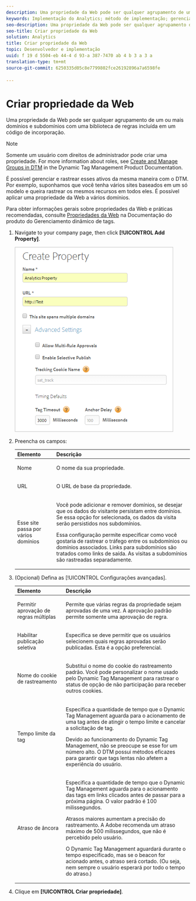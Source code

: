 ```yaml
---
description: Uma propriedade da Web pode ser qualquer agrupamento de um ou mais domínios e subdomínios com uma biblioteca de regras incluída em um código de incorporação.
keywords: Implementação do Analytics; método de implementação; gerenciamento dinâmico de tags; dtm; propriedade da Web; propriedade
seo-description: Uma propriedade da Web pode ser qualquer agrupamento de um ou mais domínios e subdomínios com uma biblioteca de regras incluída em um código de incorporação.
seo-title: Criar propriedade da Web
solution: Analytics
title: Criar propriedade da Web
topic: Desenvolvedor e implementação
uuid: f 19 d 5504-eb 44-4 d 93-a 387-7470 ab 4 b 3 a 3 a
translation-type: tm+mt
source-git-commit: 6250335d05c8e7799802fce26192896a7a6598fe

---
```



# Criar propriedade da Web

Uma propriedade da Web pode ser qualquer agrupamento de um ou mais domínios e subdomínios com uma biblioteca de regras incluída em um código de incorporação.

>[!NOTE]
>
>Somente um usuário com direitos de administrador pode criar uma propriedade. For more information about roles, see [Create and Manage Groups in DTM](https://marketing.adobe.com/resources/help/en_US/dtm/groups.html) in the Dynamic Tag Management Product Documentation.

É possível gerenciar e rastrear esses ativos da mesma maneira com o DTM. Por exemplo, suponhamos que você tenha vários sites baseados em um só modelo e queira rastrear os mesmos recursos em todos eles. É possível aplicar uma propriedade da Web a vários domínios.

Para obter informações gerais sobre propriedades da Web e práticas recomendadas, consulte [Propriedades da Web](https://marketing.adobe.com/resources/help/en_US/dtm/web_property.html) na Documentação do produto do Gerenciamento dinâmico de tags.

1. Navigate to your company page, then click **[!UICONTROL Add Property]**.

   ![](assets/dtm-create-web-property.png)

1. Preencha os campos:

   <table id="table_376D72251C4D4C4CA878D10C18D2532C"> 
    <thead> 
    <tr> 
    <th colname="col1" class="entry"> Elemento </th> 
    <th colname="col2" class="entry"> Descrição </th> 
    </tr> 
    </thead>
    <tbody> 
    <tr> 
    <td colname="col1"> <span class="uicontrol"> Nome</span> </td> 
    <td colname="col2"> <p>O nome da sua propriedade. </p> </td> 
    </tr> 
    <tr> 
    <td colname="col1"> <span class="uicontrol"> URL</span> </td> 
    <td colname="col2"> <p>O URL de base da propriedade. </p> </td> 
    </tr> 
    <tr> 
    <td colname="col1"> <span class="uicontrol"> Esse site passa por vários domínios </span> </td> 
    <td colname="col2"> <p>Você pode adicionar e remover domínios, se desejar que os dados do visitante persistam entre domínios. Se essa opção for selecionada, os dados da visita serão persistidos nos subdomínios. </p> <p>Essa configuração permite especificar como você gostaria de rastrear o tráfego entre os subdomínios ou domínios associados. Links para subdomínios são tratados como links de saída. As visitas a subdomínios são rastreadas separadamente. </p> </td> 
    </tr> 
    </tbody> 
    </table>

1. (Opcional) Defina as [!UICONTROL Configurações avançadas].

   <table id="table_6E687FBE6ACC4301BCCD837F4DCBB9C9"> 
    <thead> 
    <tr> 
    <th colname="col1" class="entry"> Elemento </th> 
    <th colname="col2" class="entry"> Descrição </th> 
    </tr> 
    </thead>
    <tbody> 
    <tr> 
    <td colname="col1"> <span class="uicontrol"> Permitir aprovação de regras múltiplas</span> </td> 
    <td colname="col2"> <p>Permite que várias regras da propriedade sejam aprovadas de uma vez. A aprovação padrão permite somente uma aprovação de regra. </p> </td> 
    </tr> 
    <tr> 
    <td colname="col1"> <span class="uicontrol"> Habilitar publicação seletiva</span> </td> 
    <td colname="col2"> <p>Especifica se deve permitir que os usuários selecionem quais regras aprovadas serão publicadas. Esta é a opção preferencial. </p> </td> 
    </tr> 
    <tr> 
    <td colname="col1"> <span class="uicontrol"> Nome do cookie de rastreamento</span> </td> 
    <td colname="col2"> <p>Substitui o nome do cookie do rastreamento padrão. Você pode personalizar o nome usado pelo Dynamic Tag Management para rastrear o status de opção de não participação para receber outros cookies. </p> </td> 
    </tr> 
    <tr> 
    <td colname="col1"> <span class="uicontrol"> Tempo limite da tag</span> </td> 
    <td colname="col2"> <p>Especifica a quantidade de tempo que o Dynamic Tag Management aguarda para o acionamento de uma tag antes de atingir o tempo limite e cancelar a solicitação de tag. </p> <p> Devido ao funcionamento do Dynamic Tag Management, não se preocupe se esse for um número alto. O DTM possui métodos eficazes para garantir que tags lentas não afetem a experiência do usuário. </p> </td> 
    </tr> 
    <tr> 
    <td colname="col1"> <span class="uicontrol"> Atraso de âncora</span> </td> 
    <td colname="col2"> <p>Especifica a quantidade de tempo que o Dynamic Tag Management aguarda para o acionamento das tags em links clicados antes de passar para a próxima página. O valor padrão é 100 milissegundos. </p> <p>Atrasos maiores aumentam a precisão do rastreamento. A Adobe recomenda um atraso máximo de 500 milissegundos, que não é percebido pelo usuário. </p> <p>O Dynamic Tag Management aguardará durante o tempo especificado, mas se o beacon for acionado antes, o atraso será cortado. (Ou seja, nem sempre o usuário esperará por todo o tempo do atraso.) </p> </td> 
    </tr> 
    </tbody> 
    </table>

1. Clique em **[!UICONTROL Criar propriedade]**.
